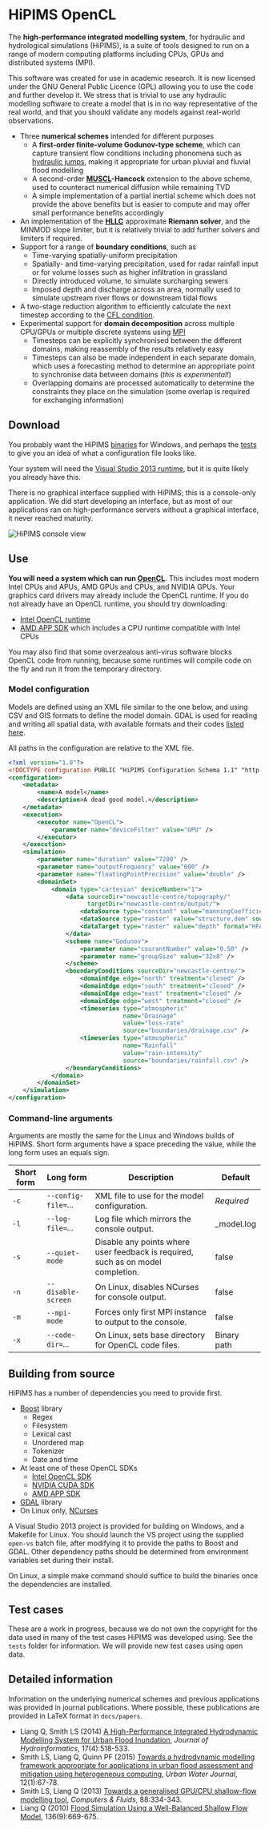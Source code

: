 # HiPIMS OpenCL
The **high-performance integrated modelling system**, for hydraulic and hydrological simulations (HiPIMS), is a suite of tools designed to run on a range of modern computing platforms including CPUs, GPUs and distributed systems (MPI).

This software was created for use in academic research. It is now licensed under the GNU General Public Licence (GPL) allowing you to use the code and further develop it. We stress that is trivial to use any hydraulic modelling software to create a model that is in no way representative of the real world, and that you should validate any models against real-world observations.

* Three **numerical schemes** intended for different purposes
    * A **first-order finite-volume Godunov-type scheme**, which can capture transient flow conditions including phonomena such as [hydraulic jumps](https://en.wikipedia.org/wiki/Hydraulic_jump), making it appropriate for urban pluvial and fluvial flood modelling
    * A second-order **[MUSCL](https://en.wikipedia.org/wiki/MUSCL_scheme)-Hancock** extension to the above scheme, used to counteract numerical diffusion while remaining TVD
    * A simple implementation of a partial inertial scheme which does not provide the above benefits but is easier to compute and may offer small performance benefits accordingly
* An implementation of the [**HLLC**](https://en.wikipedia.org/wiki/Riemann_solver) approximate **Riemann solver**, and the MINMOD slope limiter, but it is relatively trivial to add further solvers and limiters if required.
* Support for a range of **boundary conditions**, such as
    * Time-varying spatially-uniform precipitation
    * Spatially- and time-varying precipitation, used for radar rainfall input or for volume losses such as higher infiltration in grassland
    * Directly introduced volume, to simulate surcharging sewers
    * Imposed depth and discharge across an area, normally used to simulate upstream river flows or downstream tidal flows
* A two-stage reduction algorithm to efficiently calculate the next timestep according to the [CFL condition](https://en.wikipedia.org/wiki/Courant%E2%80%93Friedrichs%E2%80%93Lewy_condition). 
* Experimental support for **domain decomposition** across multiple CPU/GPUs or multiple discrete systems using [MPI](https://en.wikipedia.org/wiki/Message_Passing_Interface)
    * Timesteps can be explicitly synchronised between the different domains, making reassembly of the results relatively easy
    * Timesteps can also be made independent in each separate domain, which uses a forecasting method to determine an appropriate point to synchronise data between domains (_this is experimental!_)
    * Overlapping domains are processed automatically to determine the constraints they place on the simulation (some overlap is required for exchanging information)

## Download
You probably want the HiPIMS [binaries](/dist/hipims-win32-master.zip) for Windows, and perhaps the [tests](/dist/hipims-test-master.zip) to give you an idea of what a configuration file looks like.

Your system will need the [Visual Studio 2013 runtime](https://www.microsoft.com/en-us/download/details.aspx?id=40784), but it is quite likely you already have this.

There is no graphical interface supplied with HiPIMS; this is a console-only application. We did start developing an interface, but as most of our applications ran on high-performance servers without a graphical interface, it never reached maturity. 

![HiPIMS console view](/docs/hipims-console-win.png?raw=true "HiPIMS Console View")
	
## Use
**You will need a system which can run [OpenCL](https://en.wikipedia.org/wiki/OpenCL)**. This includes most modern Intel CPUs and APUs, AMD GPUs and CPUs, and NVIDIA GPUs. Your graphics card drivers may already include the OpenCL runtime. If you do not already have an OpenCL runtime, you should try downloading:
* [Intel OpenCL runtime](https://software.intel.com/en-us/articles/opencl-drivers)
* [AMD APP SDK](http://developer.amd.com/tools-and-sdks/opencl-zone/amd-accelerated-parallel-processing-app-sdk/) which includes a CPU runtime compatible with Intel CPUs

You may also find that some overzealous anti-virus software blocks OpenCL code from running, because some runtimes will compile code on the fly and run it from the temporary directory.

### Model configuration
Models are defined using an XML file similar to the one below, and using CSV and GIS formats to define the model domain. GDAL is used for reading and writing all spatial data, with available formats and their codes [listed here](http://www.gdal.org/formats_list.html).

All paths in the configuration are relative to the XML file.

````xml
<?xml version="1.0"?>
<!DOCTYPE configuration PUBLIC "HiPIMS Configuration Schema 1.1" "http://www.lukesmith.org.uk/research/namespace/hipims/1.1/"[]>
<configuration>
	<metadata>
		<name>A model</name>
		<description>A dead good model.</description>
	</metadata>
	<execution>
		<executor name="OpenCL">
			<parameter name="deviceFilter" value="GPU" />
		</executor>
	</execution>
	<simulation>
		<parameter name="duration" value="7200" />
		<parameter name="outputFrequency" value="600" />
		<parameter name="floatingPointPrecision" value="double" />
		<domainSet>
			<domain type="cartesian" deviceNumber="1">
				<data sourceDir="newcastle-centre/topography/" 
					  targetDir="newcastle-centre/output/">
					<dataSource type="constant" value="manningCoefficient" source="0.030" />
					<dataSource type="raster" value="structure,dem" source="NewcastleCentreDEM_2m.img" />
					<dataTarget type="raster" value="depth" format="HFA" target="depth_%t.img" />
				</data>
				<scheme name="Godunov">
					<parameter name="courantNumber" value="0.50" />
					<parameter name="groupSize" value="32x8" />
				</scheme>
				<boundaryConditions sourceDir="newcastle-centre/">
					<domainEdge edge="north" treatment="closed" />
					<domainEdge edge="south" treatment="closed" />
					<domainEdge edge="east" treatment="closed" />
					<domainEdge edge="west" treatment="closed" />
					<timeseries type="atmospheric" 
								name="Drainage" 
								value="loss-rate" 
								source="boundaries/drainage.csv" />
					<timeseries type="atmospheric" 
								name="Rainfall" 
								value="rain-intensity" 
								source="boundaries/rainfall.csv" />
				</boundaryConditions>
			</domain>
		</domainSet>
    </simulation>
</configuration>
````

### Command-line arguments
Arguments are mostly the same for the Linux and Windows builds of HiPIMS. Short form arguments have a space preceding the value, while the long form uses an equals sign.

| Short form | Long form | Description | Default |
| --- | --- | --- | --- |
| `-c` | `--config-file=`_..._ | XML file to use for the model configuration. | _Required_ |
| `-l` | `--log-file=`_..._ | Log file which mirrors the console output. | _model.log |
| `-s` | `--quiet-mode` | Disable any points where user feedback is required, such as on model completion. | false |
| `-n` | `--disable-screen` | On Linux, disables NCurses for console output. | false |
| `-m` | `--mpi-mode` | Forces only first MPI instance to output to the console. | false |
| `-x` | `--code-dir=`_..._ | On Linux, sets base directory for OpenCL code files. | Binary path |

## Building from source
HiPIMS has a number of dependencies you need to provide first. 

* [Boost](http://www.boost.org/) library
   * Regex
   * Filesystem
   * Lexical cast
   * Unordered map
   * Tokenizer
   * Date and time
* At least one of these OpenCL SDKs
    * [Intel OpenCL SDK](https://software.intel.com/en-us/intel-opencl)
    * [NVIDIA CUDA SDK](https://developer.nvidia.com/cuda-downloads)
    * [AMD APP SDK](http://developer.amd.com/tools-and-sdks/opencl-zone/amd-accelerated-parallel-processing-app-sdk/)
* [GDAL](http://www.gdal.org/) library
* On Linux only, [NCurses](https://www.gnu.org/software/ncurses/)

A Visual Studio 2013 project is provided for building on Windows, and a Makefile for Linux. You should launch the VS project using the supplied `open-vs` batch file, after modifying it to provide the paths to Boost and GDAL. Other dependency paths should be determined from environment variables set during their install.

On Linux, a simple make command should suffice to build the binaries once the dependencies are installed.

## Test cases

These are a work in progress, because we do not own the copyright for the data used in many of the test cases HiPIMS was developed using. See the `tests` folder for information. We will provide new test cases using open data.

## Detailed information

Information on the underlying numerical schemes and previous applications was provided in journal publications. Where possible, these publications are provided in LaTeX format in `docs/papers`.

* Liang Q, Smith LS (2014) [A High-Performance Integrated Hydrodynamic Modelling System for Urban Flood Inundation](/docs/papers/urban-flood-jhi.pdf), _Journal of Hydroinformatics_, 17(4):518-533.
* Smith LS, Liang Q, Quinn PF (2015) [Towards a hydrodynamic modelling framework appropriate for applications in urban flood assessment and mitigation using heterogeneous computing](/docs/papers/carlisle-uwj.pdf), _Urban Water Journal_, 12(1):67-78.
* Smith LS, Liang Q (2013) [Towards a generalised GPU/CPU shallow-flow modelling tool](/docs/papers/dam-break-cf.pdf), _Computers & Fluids_, 88:334-343.
* Liang Q (2010) [Flood Simulation Using a Well-Balanced Shallow Flow Model](http://dx.doi.org/10.1061/(ASCE)HY.1943-7900.0000219), 136(9):669-675.
